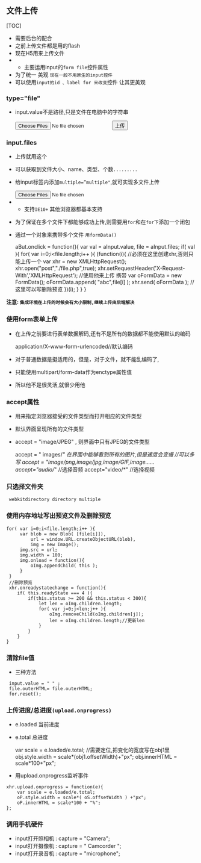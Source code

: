 ## 文件上传
[TOC]
- 需要后台的配合
- 之前上传文件都是用的flash
- 现在H5用来上传文件
- - 主要运用input的`form file`控件属性
- 为了统一 美观   `现在一般不用原生的input控件`
- 可以使用`input的id 、label for 来改变`控件 让其更美观
### type="file"
- input.value不是路径,只是文件在电脑中的字符串

    <div class="box">
	       <input type="file" multiple=”multiple”>
	       <button id="but">上传</button>
    </div>
    <script>
        var oInp = document.getElementsByTagName("input")[0],
            oBut = document.getElementsByTagName("button")[0];
        oBut.onclick = function(){
            console.log(typeof oInp.value);//String
        }
    </script>

### input.files
- 上传就用这个
- 可以获取到文件大小、name、类型、个数`.........`
- 给input标签内添加`multiple=”multiple"`,就可实现多文件上传

    <input type="file" multiple id="file"  />

- - 支持`IE10+`  其他浏览器都基本支持
- 为了保证在多个文件下都能够成功上传,则需要用`for`和在`for下`添加一个闭包
- 通过一个对象来携带多个文件  `用formData()`

    aBut.onclick = function(){
         var val = aInput.value,
             file = aInput.files;
         if( val ){
             for( var i=0;i<file.length;i++ ){
                 (function(i){
	                 //必须在这里创建xhr,否则只能上传一个
                     var xhr = new XMLHttpRequest();
                     xhr.open("post","./file.php",true);
                     xhr.setRequestHeader('X-Request-With','XMLHttpRequest');
                     //使用他来上传 携带
                     var oFormData = new FormData();
                     oFormData.append( "abc",file[i] );
                     xhr.send( oFormData );
                     //这里可以写删除预览
                 })(i);
             }
         }
     }

**注意: `集成环境在上传的时候会有大小限制,继续上传由后端解决`**
### 使用form表单上传
- 在上传之前要进行表单数据解码,还有不是所有的数据都不能使用默认的编码

     application/X-www-form-urlencoded//默认编码

- 对于普通数据是挺适用的，但是，对于文件，就不能乱编码了,
- 只能使用multipart/form-data作为enctype属性值
- 所以他不是很灵活,就很少用他

### accept属性
- 用来指定浏览器接受的文件类型而打开相应的文件类型
- 默认界面呈现所有的文件类型
- accept = "image/JPEG"  , 则界面中只有JPEG的文件类型

    accept = " images/*" 在界面中能够看到所有的图片,但是速度会变慢
    //可以多写
    accept = "image/png,image/jpg,image/GIF,image......
    accept="audio/*"  //选择音频
    accept="video/*" //选择视频
### 只选择文件夹

     webkitdirectory directory multiple

### 使用内存地址写出预览文件及删除预览

    for( var i=0;i<file.length;i++ ){
         var blob = new Blob( [file[i]]),
             url = window.URL.createObjectURL(blob),
             img = new Image();
         img.src = url;
         img.width = 100;
         img.onload = function(){
             oImg.appendChild( this );
         }
     }
     //删除预览
     xhr.onreadystatechange = function(){
        if( this.readyState === 4 ){
            if(this.status >= 200 && this.status < 300){
                let len = oImg.children.length;
                for( var j=0;j<len;j++ ){
                    oImg.removeChild(oImg.children[j]);
                    len = oImg.children.length;//更新len
                }
            }
        }
    }

### 清除file值 
- 三种方法

```
 input.value = " " ;
 file.outerHTML= file.outerHTML;
 for.reset();
```

### 上传进度/总进度`(upload.onprogress)`
- e.loaded     当前进度
- e.total      总进度

    var scale = e.loaded/e.total;
    //需要定位,把变化的宽度写在obj1里
    obj.style.width = scale*(obj1.offsetWidth)+"px";
    obj.innerHTML = scale*100+"px";

- 用upload.onprogress监听事件
 

```
xhr.upload.onprogress = function(e){
    var scale = e.loaded/e.total;
    oP.style.width = scale*( oS.offsetWidth ) +"px";
    oP.innerHTML = scale*100 + "%";
};
```

### 调用手机硬件
- input打开照相机 : capture  = "Camera";
- input打开摄像机 : capture = " Camcorder ";
- input打开录音机 : capture = "microphone";
    